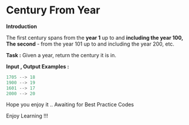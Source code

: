 # Century From Year

**Introduction**

The first century spans from the **year 1** up to and **including the year 100, The second** - from the year 101 up to
and including the year 200, etc.

**Task :**
Given a year, return the century it is in.

**Input , Output Examples :**

```java
1705 --> 18
1900 --> 19
1601 --> 17
2000 --> 20
```

Hope you enjoy it .. Awaiting for Best Practice Codes

Enjoy Learning !!!

